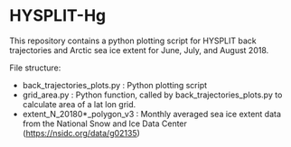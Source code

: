 # HYSPLIT-Hg

This repository contains a python plotting script for HYSPLIT back trajectories and Arctic sea ice extent for June, July, and August 2018. 

File structure: 

- back_trajectories_plots.py : Python plotting script
- grid_area.py : Python function, called by back_trajectories_plots.py to calculate area of a lat lon grid.
- extent_N_20180*_polygon_v3 : Monthly averaged sea ice extent data from the National Snow and Ice Data Center (https://nsidc.org/data/g02135)
